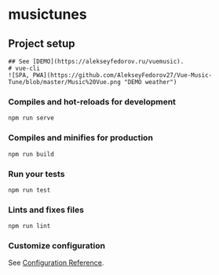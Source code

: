 # musictunes

## Project setup
```
## See [DEMO](https://alekseyfedorov.ru/vuemusic).
# vue-cli
![SPA, PWA](https://github.com/AlekseyFedorov27/Vue-Music-Tune/blob/master/Music%20Vue.png "DEMO weather")
```

### Compiles and hot-reloads for development
```
npm run serve
```

### Compiles and minifies for production
```
npm run build
```

### Run your tests
```
npm run test
```

### Lints and fixes files
```
npm run lint
```

### Customize configuration
See [Configuration Reference](https://cli.vuejs.org/config/).
